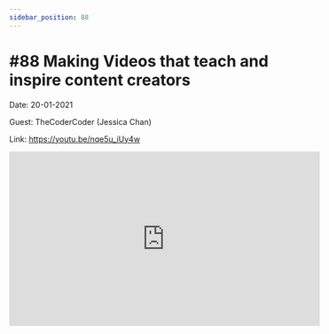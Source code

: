 ```yaml
---
sidebar_position: 88
---
```


# #88 Making Videos that teach and inspire content creators

Date: 20-01-2021

Guest: TheCoderCoder (Jessica Chan)

Link: https://youtu.be/nqe5u_iUy4w

<iframe width="560" height="315" src="https://www.youtube.com/embed/nqe5u_iUy4w" title="YouTube video player" frameborder="0" allow="accelerometer; autoplay; clipboard-write; encrypted-media; gyroscope; picture-in-picture; web-share" allowfullscreen></iframe>